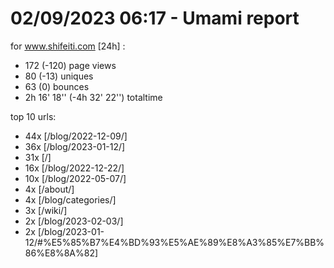 # 02/09/2023 06:17 - Umami report
for www.shifeiti.com [24h] :

 - 172 (-120) page views
 - 80 (-13) uniques
 - 63 (0) bounces
 - 2h 16' 18'' (-4h 32' 22'') totaltime


top 10 urls:
 - 44x [/blog/2022-12-09/]
 - 36x [/blog/2023-01-12/]
 - 31x [/]
 - 16x [/blog/2022-12-22/]
 - 10x [/blog/2022-05-07/]
 - 4x [/about/]
 - 4x [/blog/categories/]
 - 3x [/wiki/]
 - 2x [/blog/2023-02-03/]
 - 2x [/blog/2023-01-12/#%E5%85%B7%E4%BD%93%E5%AE%89%E8%A3%85%E7%BB%86%E8%8A%82]


